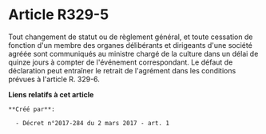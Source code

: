 # Article R329-5

Tout changement de statut ou de règlement général, et toute cessation de fonction d'un membre des organes délibérants et
dirigeants d'une société agréée sont communiqués au ministre chargé de la culture dans un délai de quinze jours à compter de
l'événement correspondant. Le défaut de déclaration peut entraîner le retrait de l'agrément dans les conditions prévues à
l'article R. 329-6.

**Liens relatifs à cet article**

	**Créé par**:

	  - Décret n°2017-284 du 2 mars 2017 - art. 1
